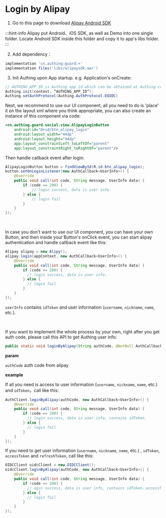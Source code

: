 # Login by Alipay

<LastUpdated/>

1. Go to this page to download [Alipay Android SDK](https://opendocs.alipay.com/open/54/104509)

:::hint-info
Alipay put Android、iOS SDK, as well as Demo into one single folder. Locate Android SDK inside this folder and copy it to app's libs folder.
:::

2. Add dependency：
```groovy
implementation 'cn.authing:guard:+'
implementation files('libs/alipaysdk.aar')
```

3. Init Authing upon App startup. e.g. Application's onCreate:
```java
// AUTHING_APP_ID is Authing app id which can be obtained at Authing console
Authing.init(context, “AUTHING_APP_ID”);
Authing.setAuthProtocol(Authing.AuthProtocol.EOIDC)
```

Next, we recommend to use our UI component, all you need to do is 'place' it on the layout xml where you think appropriate, you can also create an instance of this component via code:

```xml
<cn.authing.guard.social.view.AlipayLoginButton
    android:id="@+id/btn_alipay_login"
    android:layout_width="44dp"
    android:layout_height="44dp"
    app:layout_constraintLeft_toLeftOf="parent"
    app:layout_constraintRight_toRightOf="parent"/>
```

Then handle callback event after login:

```java
AlipayLoginButton button = findViewById(R.id.btn_alipay_login);
button.setOnLoginListener(new AuthCallback<UserInfo>() {
    @Override
    public void call(int code, String message, UserInfo data) {
      	if (code == 200) {
        	// login success, data is user info.
       	} else {
        	// login fail
      	}
    }
});
```

<br>

In case you don't want to use our UI component, you can have your own Button, and then inside your Button's onClick event, you can start alipay authentication and handle callback event like this:

```java
Alipay alipay = new Alipy();
alipay.login(appContext, new AuthCallback<UserInfo>() {
    @Override
    public void call(int code, String message, UserInfo data) {
        if (code == 200) {
          // login success, data is user info.
        } else {
          // login fail
        }
    }
});
```

`userInfo` contains  `idToken` and user information (`username`, `nickname`, `name`, etc.).

<br>

If you want to implement the whole process by your own, right after you get auth code, please call this API to get Authing user info:

```java
public static void loginByAlipay(String authCode, @NotNull AuthCallback<UserInfo> callback)
```

**param**

*`authCode`* auth code from alipay

**example**

If all you need is access to user information (`username`, `nickname`, `name`, etc.) and `idToken`，call like this:

```java
AuthClient.loginByAlipay(authCode, new AuthCallback<UserInfo>() {
    @Override
    public void call(int code, String message, UserInfo data) {
        if (code == 200) {
          // login success, data is user info, contains idToken.
        } else {
          // login fail
        }
    }
});
```

If you need to get user information (`username`, `nickname`, `name`, etc.) , `idToken`, `accessToken` and `refreshToken`, call like this:

```java
OIDCClient oidcClient = new OIDCClient();
oidcClient.loginByAlipay(authCode, new AuthCallback<UserInfo>() {
    @Override
    public void call(int code, String message, UserInfo data) {
        if (code == 200) {
          // ogin success, data is user info, contains idToken、accessToken and refreshToken.
        } else {
          // login fail
        }
    }
});
```

